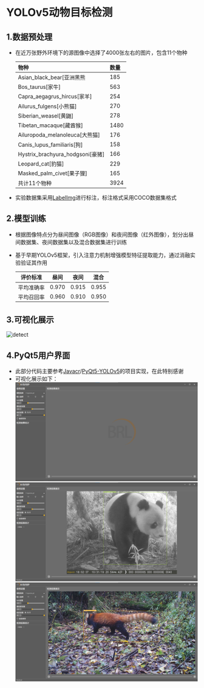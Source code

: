 # YOLOv5动物目标检测

## 1.数据预处理

* 在近万张野外环境下的源图像中选择了4000张左右的图片，包含11个物种

  | **物种**                         | **数量** |
  | -------------------------------- | -------- |
  | Asian_black_bear[亚洲黑熊        | 185      |
  | Bos_taurus[家牛]                 | 563      |
  | Capra_aegagrus_hircus[家羊]      | 254      |
  | Ailurus_fulgens[小熊猫]          | 270      |
  | Siberian_weasel[黄鼬]            | 278      |
  | Tibetan_macaque[藏酋猴]          | 1480     |
  | Ailuropoda_melanoleuca[大熊猫]   | 176      |
  | Canis_lupus_familiaris[狗]       | 158      |
  | Hystrix_brachyura_hodgsoni[豪猪] | 166      |
  | Leopard_cat[豹猫]                | 229      |
  | Masked_palm_civet[果子狸]        | 165      |
  | 共计11个物种                     | 3924     |

* 实验数据集采用[LabelImg](https://github.com/heartexlabs/labelImg)进行标注，标注格式采用COCO数据集格式

## 2.模型训练

* 根据图像特点分为昼间图像（RGB图像）和夜间图像（红外图像），划分出昼间数据集、夜间数据集以及混合数据集进行训练

* 基于早期YOLOv5框架，引入注意力机制增强模型特征提取能力，通过消融实验验证其作用

  |  评价标准  | 昼间  | 夜间  | 混合  |
  | :--------: | :---: | :---: | :---: |
  | 平均准确率 | 0.970 | 0.915 | 0.955 |
  | 平均召回率 | 0.960 | 0.910 | 0.950 |

## 3.可视化展示

![detect](./img/detect.png)

## 4.PyQt5用户界面

* 此部分代码主要参考[Javacr](https://github.com/Javacr)/[PyQt5-YOLOv5](https://github.com/Javacr/PyQt5-YOLOv5)的项目实现，在此特别感谢
* 可视化展示如下：
  ![view](./img/view.png)
  ![detect1](./img/detect_panda.png)
  ![detect2](./img/detect_redpanda.png)
